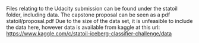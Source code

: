 Files relating to the Udacity submission can be found under the statoil folder, including data. The capstone proposal can be seen as a pdf statoil/proposal.pdf
Due to the size of the data set, it is unfeasible to include the data here, however data is available from kaggle at this url: https://www.kaggle.com/c/statoil-iceberg-classifier-challenge/data
